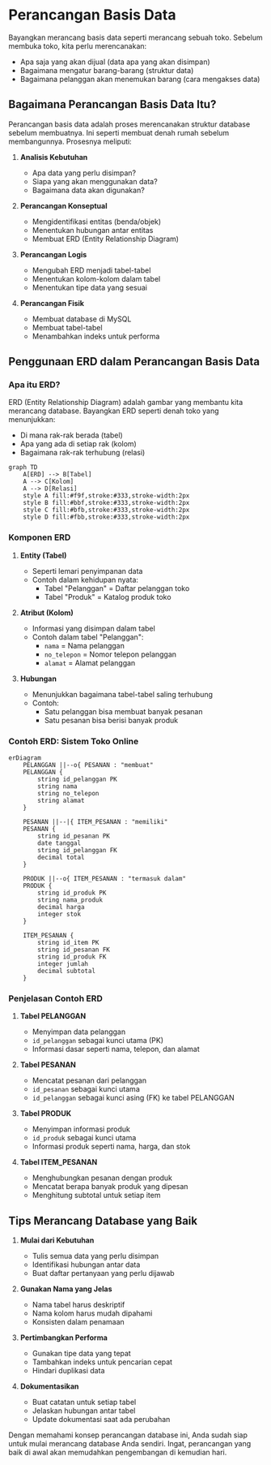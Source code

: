 # Perancangan Basis Data

Bayangkan merancang basis data seperti merancang sebuah toko. Sebelum membuka toko, kita perlu merencanakan:
- Apa saja yang akan dijual (data apa yang akan disimpan)
- Bagaimana mengatur barang-barang (struktur data)
- Bagaimana pelanggan akan menemukan barang (cara mengakses data)

## Bagaimana Perancangan Basis Data Itu?

Perancangan basis data adalah proses merencanakan struktur database sebelum membuatnya. Ini seperti membuat denah rumah sebelum membangunnya. Prosesnya meliputi:

1. **Analisis Kebutuhan**
   - Apa data yang perlu disimpan?
   - Siapa yang akan menggunakan data?
   - Bagaimana data akan digunakan?

2. **Perancangan Konseptual**
   - Mengidentifikasi entitas (benda/objek)
   - Menentukan hubungan antar entitas
   - Membuat ERD (Entity Relationship Diagram)

3. **Perancangan Logis**
   - Mengubah ERD menjadi tabel-tabel
   - Menentukan kolom-kolom dalam tabel
   - Menentukan tipe data yang sesuai

4. **Perancangan Fisik**
   - Membuat database di MySQL
   - Membuat tabel-tabel
   - Menambahkan indeks untuk performa

## Penggunaan ERD dalam Perancangan Basis Data

### Apa itu ERD?

ERD (Entity Relationship Diagram) adalah gambar yang membantu kita merancang database. Bayangkan ERD seperti denah toko yang menunjukkan:
- Di mana rak-rak berada (tabel)
- Apa yang ada di setiap rak (kolom)
- Bagaimana rak-rak terhubung (relasi)

```mermaid
graph TD
    A[ERD] --> B[Tabel]
    A --> C[Kolom]
    A --> D[Relasi]
    style A fill:#f9f,stroke:#333,stroke-width:2px
    style B fill:#bbf,stroke:#333,stroke-width:2px
    style C fill:#bfb,stroke:#333,stroke-width:2px
    style D fill:#fbb,stroke:#333,stroke-width:2px
```

### Komponen ERD

1. **Entity (Tabel)** 
   - Seperti lemari penyimpanan data
   - Contoh dalam kehidupan nyata:
     - Tabel "Pelanggan" = Daftar pelanggan toko
     - Tabel "Produk" = Katalog produk toko

2. **Atribut (Kolom)**
   - Informasi yang disimpan dalam tabel
   - Contoh dalam tabel "Pelanggan":
     - `nama` = Nama pelanggan
     - `no_telepon` = Nomor telepon pelanggan
     - `alamat` = Alamat pelanggan

3. **Hubungan**
   - Menunjukkan bagaimana tabel-tabel saling terhubung
   - Contoh:
     - Satu pelanggan bisa membuat banyak pesanan
     - Satu pesanan bisa berisi banyak produk

### Contoh ERD: Sistem Toko Online

```mermaid
erDiagram
    PELANGGAN ||--o{ PESANAN : "membuat"
    PELANGGAN {
        string id_pelanggan PK
        string nama
        string no_telepon
        string alamat
    }
    
    PESANAN ||--|{ ITEM_PESANAN : "memiliki"
    PESANAN {
        string id_pesanan PK
        date tanggal
        string id_pelanggan FK
        decimal total
    }
    
    PRODUK ||--o{ ITEM_PESANAN : "termasuk dalam"
    PRODUK {
        string id_produk PK
        string nama_produk
        decimal harga
        integer stok
    }
    
    ITEM_PESANAN {
        string id_item PK
        string id_pesanan FK
        string id_produk FK
        integer jumlah
        decimal subtotal
    }
```

### Penjelasan Contoh ERD

1. **Tabel PELANGGAN**
   - Menyimpan data pelanggan
   - `id_pelanggan` sebagai kunci utama (PK)
   - Informasi dasar seperti nama, telepon, dan alamat

2. **Tabel PESANAN**
   - Mencatat pesanan dari pelanggan
   - `id_pesanan` sebagai kunci utama
   - `id_pelanggan` sebagai kunci asing (FK) ke tabel PELANGGAN

3. **Tabel PRODUK**
   - Menyimpan informasi produk
   - `id_produk` sebagai kunci utama
   - Informasi produk seperti nama, harga, dan stok

4. **Tabel ITEM_PESANAN**
   - Menghubungkan pesanan dengan produk
   - Mencatat berapa banyak produk yang dipesan
   - Menghitung subtotal untuk setiap item

## Tips Merancang Database yang Baik

1. **Mulai dari Kebutuhan**
   - Tulis semua data yang perlu disimpan
   - Identifikasi hubungan antar data
   - Buat daftar pertanyaan yang perlu dijawab

2. **Gunakan Nama yang Jelas**
   - Nama tabel harus deskriptif
   - Nama kolom harus mudah dipahami
   - Konsisten dalam penamaan

3. **Pertimbangkan Performa**
   - Gunakan tipe data yang tepat
   - Tambahkan indeks untuk pencarian cepat
   - Hindari duplikasi data

4. **Dokumentasikan**
   - Buat catatan untuk setiap tabel
   - Jelaskan hubungan antar tabel
   - Update dokumentasi saat ada perubahan

Dengan memahami konsep perancangan database ini, Anda sudah siap untuk mulai merancang database Anda sendiri. Ingat, perancangan yang baik di awal akan memudahkan pengembangan di kemudian hari.
